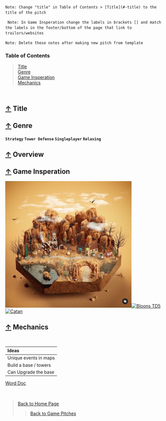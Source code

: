 ``
Note: Change "title" in Table of Contents > [Title](#-title) to the title of the pitch 
``

`` 
Note: In Game Insperation change the labels in brackets [] and match the labels in the footer/bottom of the page that link to trailors/websites 
``

``
Note: Delete these notes after making new pitch from template
``

### Table of Contents
> [Title](#-title)<br />
> [Genre](#-genre)<br />
> [Game Insperation](#-game-insperation)<br />
> [Mechanics](#-mechanics)

<br />

## [↑](#table-of-contents) Title

## [↑](#table-of-contents) Genre
#### ` Strategy ` ` Tower Defense ` ` Singleplayer ` ` Relaxing `

## [↑](#table-of-contents) Overview

## [↑](#table-of-contents) Game Insperation

[![Tile Idea](Files/HexagonTile_3DTowerDefense.png)][Tile][![Bloons TD5](https://i.imgur.com/V9YqDsd.jpg)][BloonsTD5]
[![Catan](https://pbs.twimg.com/profile_images/1187478920657981442/maxRq3Jt_400x400.jpg)][Catan]

## [↑](#table-of-contents) Mechanics
<br />

| Ideas |
| :--- |
| Unique events in maps |
| Build a base / towers |
| Can Upgrade the base |

[Word Doc](Files/3D_Tower_Defense.docx)
<br /><br /><br />

> [Back to Home Page](https://github.com/GDD450-Team-Omega)
>> [Back to Game Pitches](https://github.com/GDD450-Team-Omega/Assets/tree/master/Game%20Pitches)


[Tile]: https://www.instagram.com/p/CRyZGsQqEl2/?utm_source=ig_web_copy_link "Click for Original Post (Animated)"
[BloonsTD5]: https://www.youtube.com/watch?v=_dprpzb677A "Click for Bloons TD 5 Trailer"
[Catan]: https://cdn.thingiverse.com/renders/e2/ce/d4/98/98/20160101_133325_preview_featured_preview_featured.jpg "Click for Detailed 3D Board"
